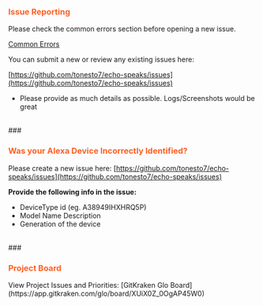 ### <h3 style="color: #FF6025;">Issue Reporting</h3>

Please check the common errors section before opening a new issue.

[Common Errors](/echo-speaks-docs/support/common_errors)

You can submit a new or review any existing issues here:

[https://github.com/tonesto7/echo-speaks/issues](https://github.com/tonesto7/echo-speaks/issues)

* Please provide as much details as possible.
  Logs/Screenshots would be great

<br>
### <h3 style="color: #FF6025;">Was your Alexa Device Incorrectly Identified?</h3>

 Please create a new issue here: [https://github.com/tonesto7/echo-speaks/issues](https://github.com/tonesto7/echo-speaks/issues)

**Provide the following info in the issue:**

* DeviceType id (eg. A38949IHXHRQ5P)
* Model Name Description
* Generation of the device

<br>
### <h3 style="color: #FF6025;">Project Board</h3>
View Project Issues and Priorities: [GitKraken Glo Board](https://app.gitkraken.com/glo/board/XUiX0Z_0OgAP45W0)


